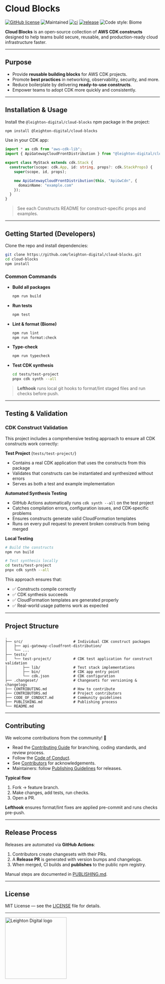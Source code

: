 # Cloud Blocks

[![GitHub license](https://img.shields.io/badge/license-MIT-blue.svg)](https://github.com/leighton-digital/cloud-blocks/blob/main/LICENSE)
![Maintained](https://img.shields.io/maintenance/yes/2025)
[![ci](https://github.com/leighton-digital/cloud-blocks/actions/workflows/ci.yml/badge.svg)](https://github.com/leighton-digital/cloud-blocks/actions/workflows/ci.yml)
[![release](https://github.com/leighton-digital/cloud-blocks/actions/workflows/release.yml/badge.svg)](https://github.com/leighton-digital/cloud-blocks/actions/workflows/release.yml)
![Code style: Biome](https://img.shields.io/badge/code%20style-biome-60A5FA?logo=biome)

**Cloud Blocks** is an open-source collection of **AWS CDK constructs** designed to help teams build secure, reusable, and production-ready cloud infrastructure faster.

---

## Purpose

- Provide **reusable building blocks** for AWS CDK projects.
- Promote **best practices** in networking, observability, security, and more.
- Reduce boilerplate by delivering **ready-to-use constructs**.
- Empower teams to adopt CDK more quickly and consistently.

---

## Installation & Usage

Install the `@leighton-digital/cloud-blocks` npm package in the project:

```bash
npm install @leighton-digital/cloud-blocks
```

Use in your CDK app:

```ts
import * as cdk from "aws-cdk-lib";
import { ApiGatewayCloudFrontDistribution } from "@leighton-digital/cloud-blocks";

export class MyStack extends cdk.Stack {
  constructor(scope: cdk.App, id: string, props?: cdk.StackProps) {
    super(scope, id, props);

    new ApiGatewayCloudFrontDistribution(this, "ApiGwCdn", {
      domainName: "example.com"
    });
  }
}
```

> See each Constructs README for construct-specific props and examples.

---

## Getting Started (Developers)

Clone the repo and install dependencies:

```bash
git clone https://github.com/leighton-digital/cloud-blocks.git
cd cloud-blocks
npm install
```

### Common Commands

* **Build all packages**

  ```bash
  npm run build
  ```
* **Run tests**

  ```bash
  npm test
  ```
* **Lint & format (Biome)**

  ```bash
  npm run lint
  npm run format:check
  ```
* **Type-check**

  ```bash
  npm run typecheck
  ```

* **Test CDK synthesis**

  ```bash
  cd tests/test-project
  pnpx cdk synth --all
  ```

> **Lefthook** runs local git hooks to format/lint staged files and run checks before push.

---

## Testing & Validation

### CDK Construct Validation

This project includes a comprehensive testing approach to ensure all CDK constructs work correctly:

**Test Project** (`tests/test-project/`)
- Contains a real CDK application that uses the constructs from this package
- Validates that constructs can be instantiated and synthesized without errors
- Serves as both a test and example implementation

**Automated Synthesis Testing**
- GitHub Actions automatically runs `cdk synth --all` on the test project
- Catches compilation errors, configuration issues, and CDK-specific problems
- Ensures constructs generate valid CloudFormation templates
- Runs on every pull request to prevent broken constructs from being merged

**Local Testing**
```bash
# Build the constructs
npm run build

# Test synthesis locally
cd tests/test-project
pnpx cdk synth --all
```

This approach ensures that:
- ✅ Constructs compile correctly
- ✅ CDK synthesis succeeds
- ✅ CloudFormation templates are generated properly
- ✅ Real-world usage patterns work as expected

---

## Project Structure

```
.
├── src/                       # Individual CDK construct packages
│   ├── api-gateway-cloudfront-distribution/
│   └── ...
├── tests/
│   └── test-project/          # CDK test application for construct validation
│       ├── lib/               # Test stack implementations
│       ├── bin/               # CDK app entry point
│       └── cdk.json           # CDK configuration
├── .changeset/                # Changesets for versioning & changelogs
├── CONTRIBUTING.md            # How to contribute
├── CONTRIBUTORS.md            # Project contributors
├── CODE_OF_CONDUCT.md         # Community guidelines
├── PUBLISHING.md              # Publishing process
└── README.md
```

---

## Contributing

We welcome contributions from the community! 🎉

* Read the [Contributing Guide](https://github.com/leighton-digital/cloud-blocks/blob/main/CONTRIBUTING.md) for branching, coding standards, and review process.
* Follow the [Code of Conduct](https://github.com/leighton-digital/cloud-blocks/blob/main/CODE_OF_CONDUCT.md).
* See [Contributors](https://github.com/leighton-digital/cloud-blocks/blob/main/CONTRIBUTORS.md) for acknowledgements.
* Maintainers: follow [Publishing Guidelines](https://github.com/leighton-digital/cloud-blocks/blob/main/PUBLISHING.md) for releases.

**Typical flow**

1. Fork → feature branch.
2. Make changes, add tests, run checks.
3. Open a PR.

**Lefthook** ensures format/lint fixes are applied pre-commit and runs checks pre-push.

---

## Release Process

Releases are automated via **GitHub Actions**:

1. Contributors create changesets with their PRs.
2. A **Release PR** is generated with version bumps and changelogs.
3. When merged, CI builds and **publishes** to the public npm registry.

Manual steps are documented in [PUBLISHING.md](https://github.com/leighton-digital/cloud-blocks/blob/main/PUBLISHING.md).

---

## License

MIT License — see the [LICENSE](https://github.com/leighton-digital/cloud-blocks/blob/main/LICENSE) file for details.

---

<img src="https://github.com/leighton-digital/cloud-blocks/blob/274740c71af807962013c4fde743a8e08abb85d6/images/leighton-logo.svg" width="200" alt="Leighton Digital logo" />
